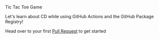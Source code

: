  Tic Tac Toe Game

Let's learn about CD while using GitHub Actions and the GitHub Package Registry!


Head over to your first [Pull Request](../../pull/1) to get started
